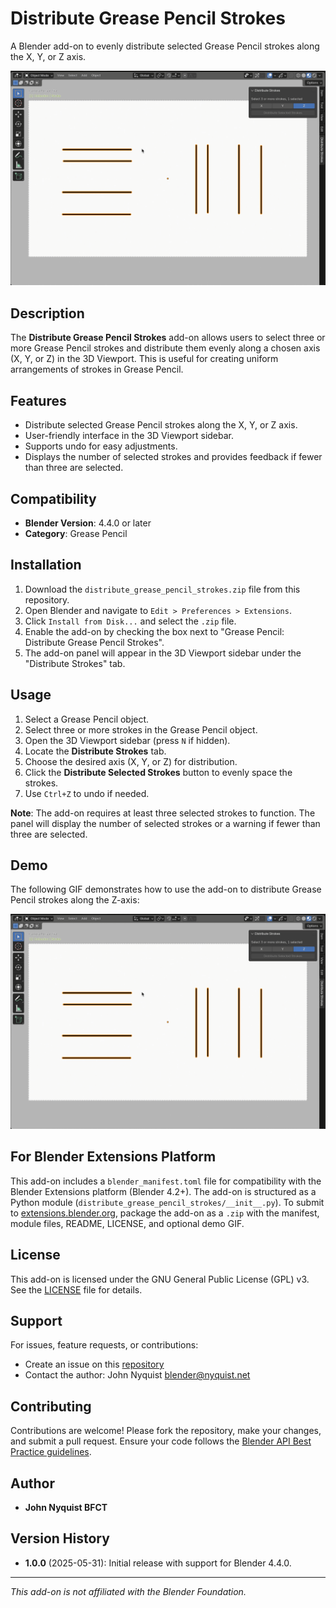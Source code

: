 # Distribute Grease Pencil Strokes

A Blender add-on to evenly distribute selected Grease Pencil strokes along the X, Y, or Z axis.

![Distribute Grease Pencil Strokes Demo](demo.gif)

## Description
The **Distribute Grease Pencil Strokes** add-on allows users to select three or more Grease Pencil strokes and distribute them evenly along a chosen axis (X, Y, or Z) in the 3D Viewport. This is useful for creating uniform arrangements of strokes in Grease Pencil.

## Features
- Distribute selected Grease Pencil strokes along the X, Y, or Z axis.
- User-friendly interface in the 3D Viewport sidebar.
- Supports undo for easy adjustments.
- Displays the number of selected strokes and provides feedback if fewer than three are selected.

## Compatibility
- **Blender Version**: 4.4.0 or later
- **Category**: Grease Pencil

## Installation
1. Download the `distribute_grease_pencil_strokes.zip` file from this repository.
2. Open Blender and navigate to `Edit > Preferences > Extensions`.
3. Click `Install from Disk...` and select the `.zip` file.
4. Enable the add-on by checking the box next to "Grease Pencil: Distribute Grease Pencil Strokes".
5. The add-on panel will appear in the 3D Viewport sidebar under the "Distribute Strokes" tab.

## Usage
1. Select a Grease Pencil object.
2. Select three or more strokes in the Grease Pencil object.
3. Open the 3D Viewport sidebar (press `N` if hidden).
4. Locate the **Distribute Strokes** tab.
5. Choose the desired axis (X, Y, or Z) for distribution.
6. Click the **Distribute Selected Strokes** button to evenly space the strokes.
7. Use `Ctrl+Z` to undo if needed.

**Note**: The add-on requires at least three selected strokes to function. The panel will display the number of selected strokes or a warning if fewer than three are selected.

## Demo
The following GIF demonstrates how to use the add-on to distribute Grease Pencil strokes along the Z-axis:

![Distribute Strokes Demo](demo.gif)

## For Blender Extensions Platform
This add-on includes a `blender_manifest.toml` file for compatibility with the Blender Extensions platform (Blender 4.2+). The add-on is structured as a Python module (`distribute_grease_pencil_strokes/__init__.py`). To submit to [extensions.blender.org](https://extensions.blender.org), package the add-on as a `.zip` with the manifest, module files, README, LICENSE, and optional demo GIF.

## License
This add-on is licensed under the GNU General Public License (GPL) v3. See the [LICENSE](LICENSE) file for details.

## Support
For issues, feature requests, or contributions:
- Create an issue on this [repository](https://github.com/johnrnyquist/distribute-grease-pencil-strokes)
- Contact the author: John Nyquist <blender@nyquist.net>

## Contributing
Contributions are welcome! Please fork the repository, make your changes, and submit a pull request. Ensure your code follows the [Blender API Best Practice guidelines](https://docs.blender.org/api/current/info_best_practice.html).

## Author
- **John Nyquist BFCT**

## Version History
- **1.0.0** (2025-05-31): Initial release with support for Blender 4.4.0.

---
*This add-on is not affiliated with the Blender Foundation.*
